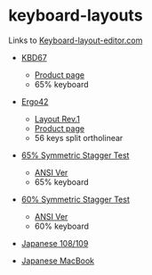 # keyboard-layouts

Links to [Keyboard-layout-editor.com](http://www.keyboard-layout-editor.com)

- [KBD67](http://www.keyboard-layout-editor.com/#/gists/2eae4923248dfe99181bbd371596e6f7)
    - [Product page](https://kbdfans.cn/products/coming-soon-kbd67-mechanical-keyboard-diy-kit)
    - 65% keyboard

- [Ergo42](http://www.keyboard-layout-editor.com/#/gists/f76a86a1b081951932a40a4fb9b08117)
    - [Layout Rev.1](http://www.keyboard-layout-editor.com/#/gists/16c1478b044c531de3ba1b5324bdb085)
    - [Product page](https://tanoshii-life.booth.pm/items/952695)
    - 56 keys split ortholinear

- [65% Symmetric Stagger Test](http://www.keyboard-layout-editor.com/#/gists/c16c38c175b0923dc2c1d208ce0638e1)
    - [ANSI Ver](http://www.keyboard-layout-editor.com/#/gists/63f9a510ffe114f9ca042d82a264f607)
    - 65% keyboard

- [60% Symmetric Stagger Test](http://www.keyboard-layout-editor.com/#/gists/c402aef1c52f676c1fc5051fff0127a1)
    - [ANSI Ver](http://www.keyboard-layout-editor.com/#/gists/c491795efce825d0161cb8db9abcc188)
    - 60% keyboard

- [Japanese 108/109](http://www.keyboard-layout-editor.com/#/gists/17f793788df87d80604117de2976d8ce)
- [Japanese MacBook](http://www.keyboard-layout-editor.com/#/gists/60600d2c29da976c4ff60cdf7561810c)
